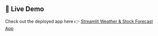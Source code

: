 ## 🚀 Live Demo

Check out the deployed app here 👉 [Streamlit Weather & Stock Forecast App](https://stock-forecast-jdtjnvyue6aubhpinh4uam.streamlit.app/#forecast-plot)
